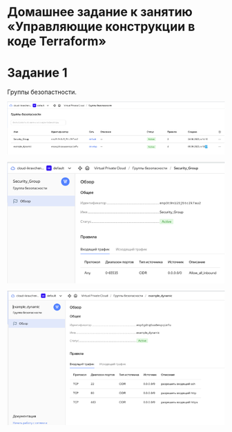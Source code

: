 # Домашнее задание к занятию «Управляющие конструкции в коде Terraform»

# Задание 1

Группы безопастности.

 ![Группы безопастности все](https://github.com/ilya2740/devops-netology/blob/terraform-03/Security_groups_2023-09-08_18-36.png)

 ![Группы безопастности созданые руками](https://github.com/ilya2740/devops-netology/blob/terraform-03/Security_groups_Security_Groups_inboud_rules__2023-09-08_18-36.png)

 ![Группы безопастности созданые terraform](https://github.com/ilya2740/devops-netology/blob/terraform-03/Security_groups_example_dynamic_inboud_rules__2023-09-08_18-36.png)
